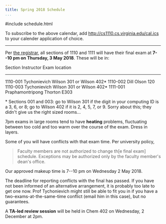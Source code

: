 ```yaml
---
title: Spring 2018 Schedule
...
```


#include schedule.html

To subscribe to the above calendar, add <http://cs1110.cs.virginia.edu/cal.ics> to your calender application of choice.

<hr/>

Per <a href="http://www.virginia.edu/registrar/exams.html#1182">the registrar</a>, all sections of 1110 and 1111 will have their final exam at **7--10 pm on Thursday, 3 May 2018**. These will be in:

Section     Instructor          Exam location             
----------- -----------------   --------------------------
1110-001    Tychonievich        Wilson 301 or Wilson 402\*
1110-002    Dill                Olson 120           
1110-003    Tychonievich        Wilson 301 or Wilson 402\*
1111-001    Praphamontripong    Thorton E303

\* Sections 001 and 003: go to Wilson 301 if the digit in your computing ID is a 3, 6, or 8; go to Wilson 402 if it is 2, 4, 5, 7, or 9. Sorry about this; they didn't give us the right sized rooms...

7pm exams in large rooms tend to have **heating** problems, fluctuating between too cold and too warm over the course of the exam. Dress in layers.

Some of you will have conflicts with that exam time. Per university policy,

> Faculty members are not authorized to change th\[e final exam\] schedule. Exceptions may be authorized only by the faculty member's dean's office.

Our approved makeup time is 7--10 pm on Wednesday 2 May 2018.

<!--
 To report a conflict and request accomodation at that time, please fill out [this form](https://docs.google.com/forms/d/e/1FAIpQLSfM5gG6E1xK1SXkYaaYeUChVqebdeMVfrY1yKXtvX5Ju-oFEw/viewform?usp=sf_link) -- note, you'll need to log in with your @virginia.edu google account.
-->

The deadline for reporting conflicts with the final has passed. If you have not been informed of an alternative arrangement, it is probably too late to get one now. Prof Tychonievich might still be able to fit you in if you have a two-exams-at-the-same-time conflict (email him in this case), but no guarantees.

A **TA-led review session** will be held in Chem 402 on Wednesday, 2 December at 2pm.
